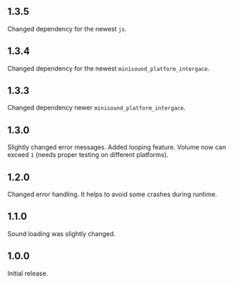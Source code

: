 ## 1.3.5

Changed dependency for the newest `js`. 

## 1.3.4

Changed dependency for the newest `minisound_platform_intergace`. 

## 1.3.3

Changed dependency newer `minisound_platform_intergace`. 

## 1.3.0

Slightly changed error messages. 
Added looping feature.
Volume now can exceed `1` (needs proper testing on different platforms).

## 1.2.0

Changed error handling. It helps to avoid some crashes during runtime.

## 1.1.0

Sound loading was slightly changed.

## 1.0.0

Initial release.
